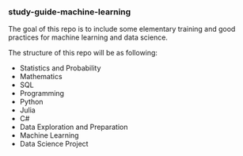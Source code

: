 ### study-guide-machine-learning

The goal of this repo is to include some elementary training and good practices for machine learning and data science.

The structure of this repo will be as following:
- Statistics and Probability
- Mathematics
- SQL
- Programming
- Python
- Julia
- C#
- Data Exploration and Preparation
- Machine Learning
- Data Science Project
